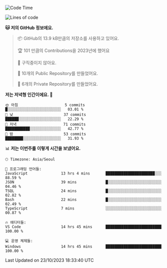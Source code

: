   <!--START_SECTION:waka-->
![Code Time](http://img.shields.io/badge/Code%20Time-243%20hrs%2057%20mins-blue)

![Lines of code](https://img.shields.io/badge/%EC%A0%80%EB%8A%94%20%EC%97%AC%ED%83%9C%EA%B9%8C%EC%A7%80%20-181.2%20thousand%20%EC%A4%84%EC%9D%98%20%EC%BD%94%EB%93%9C%EB%A5%BC%20%EC%9E%91%EC%84%B1%ED%96%88%EC%96%B4%EC%9A%94.-blue)

**🐱 저의 GitHub 정보에요.** 

> 📦 GitHub의 13.9 kB만큼의 저장소를 사용하고 있어요. 
 > 
> 🏆 101 만큼의 Contributions을 2023년에 했어요
 > 
> 🚫 구직중이지 않아요.
 > 
> 📜 10개의 Public Repository를 만들었어요. 
 > 
> 🔑 6개의 Private Repository를 만들었어요. 
 > 
**저는 저녁형 인간이에요. 🦉** 

```text
🌞 아침                     5 commits           █░░░░░░░░░░░░░░░░░░░░░░░░   03.01 % 
🌆 낮　                     37 commits          ██████░░░░░░░░░░░░░░░░░░░   22.29 % 
🌃 저녁                     71 commits          ███████████░░░░░░░░░░░░░░   42.77 % 
🌙 밤　                     53 commits          ████████░░░░░░░░░░░░░░░░░   31.93 % 
```


📊 **저는 이번주를 이렇게 시간을 보냈어요.** 

```text
🕑︎ Timezone: Asia/Seoul

💬 프로그래밍 언어들: 
JavaScript               13 hrs 4 mins       ██████████████████████░░░   88.59 % 
JSON                     39 mins             █░░░░░░░░░░░░░░░░░░░░░░░░   04.46 % 
TSQL                     24 mins             █░░░░░░░░░░░░░░░░░░░░░░░░   02.82 % 
Bash                     22 mins             █░░░░░░░░░░░░░░░░░░░░░░░░   02.49 % 
TypeScript               7 mins              ░░░░░░░░░░░░░░░░░░░░░░░░░   00.87 % 

🔥 에디터들: 
VS Code                  14 hrs 45 mins      █████████████████████████   100.00 % 

💻 운영 체제들: 
Windows                  14 hrs 45 mins      █████████████████████████   100.00 % 
```


 Last Updated on 23/10/2023 18:33:40 UTC
<!--END_SECTION:waka-->
